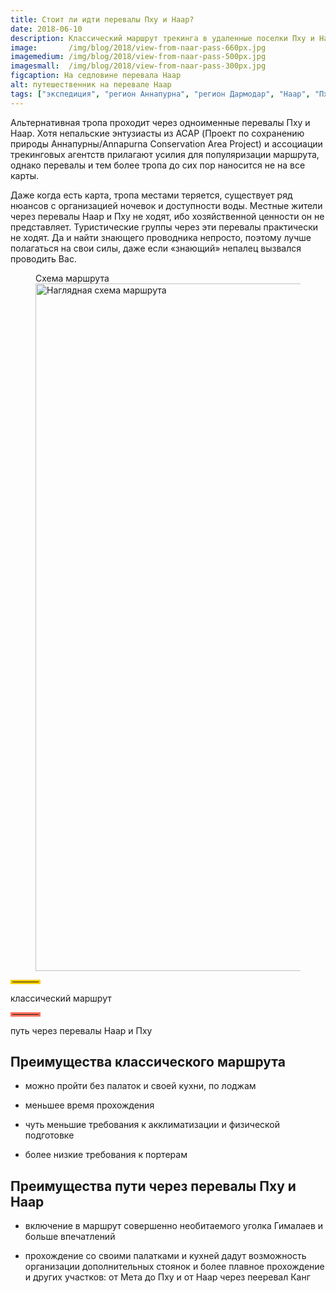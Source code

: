 ```yaml
---
title: Стоит ли идти перевалы Пху и Наар?
date: 2018-06-10
description: Классический маршрут трекинга в удаленные поселки Пху и Наар поднимается вдоль реки Нар Пху Кола (Nar Phu Khola) до Пху и возвращается тем же путем до селения Мета, откуда тропа уходит в сторону Наар.  Но существует и другой, более сложный вариант перехода от деревни Пху до деревни Наар.
image:       /img/blog/2018/view-from-naar-pass-660px.jpg
imagemedium: /img/blog/2018/view-from-naar-pass-500px.jpg
imagesmall:  /img/blog/2018/view-from-naar-pass-300px.jpg
figcaption: На седловине перевала Наар
alt: путешественник на перевале Наар
tags: ["экспедиция", "регион Аннапурна", "регион Дармодар", "Наар", "Пху"]
---
```


Альтернативная тропа проходит через одноименные перевалы Пху и Наар. Хотя непальские энтузиасты из ACAP (Проект по сохранению природы Аннапурны/Annapurna Conservation Area Project) и ассоциации трекинговых агентств прилагают усилия для популяризации маршрута, однако перевалы и тем более тропа до сих пор наносится не на все карты.

Даже когда есть карта, тропа местами теряется, существует ряд нюансов с организацией ночевок и доступности воды. Местные жители через перевалы Наар и Пху не ходят, ибо хозяйственной ценности он не представляет. Туристические группы через эти перевалы практически не ходят. Да и найти знающего проводника непросто, поэтому лучше полагаться на свои силы, даже если «знающий» непалец вызвался проводить Вас.


<figure class="center pa3">
<figcaption class="f5 grey-3 tc">Схема маршрута</figcaption>
<picture>
<source media="(min-width: 800px)" srcset="/img/tours/naar-phu-map-1100px.jpg">
<source media="(min-width: 400px)" srcset="/img/tours/naar-phu-map-660px.jpg">
<source media="(min-width: 10px)" srcset="/img/tours/naar-phu-map-300px.jpg">
								<img src="/img/tours/naar-phu-map-1100px.jpg"
width="1100"
alt="Наглядная схема маршрута" 
class=""/>
</picture>
</figure>
<div class="mw6 center">
<div>
<hr style="width:3em;border:3px solid #ffcd04;" class="dib"> 
<p class="dib v-mid f6">классический маршрут</p>
</div>
<div>
<hr style="width:3em;border:3px solid #fd715b;" class="dib">
<p class="dib v-mid f6">путь через перевалы Наар и Пху</p>
</div>
</div>

## Преимущества классического маршрута

* можно пройти без палаток и своей кухни, по лоджам

* меньшее время прохождения

* чуть меньшие требования к акклиматизации и физической подготовке

* более низкие требования к портерам

## Преимущества пути через перевалы Пху и Наар

* включение в маршрут совершенно необитаемого уголка Гималаев и больше впечатлений

* прохождение со своими палатками и кухней дадут возможность организации дополнительных стоянок и более плавное прохождение и других участков: от Мета до Пху и от Наар через пееревал Канг